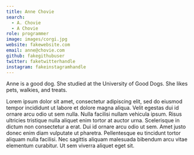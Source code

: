 ```yaml
---
title: Anne Chovie
search:
  - A. Chovie
  - A Chovie
role: programmer
image: images/corgi.jpg
website: fakewebsite.com
email: anne@chovie.com
github: fakegithubuser
twitter: faketwitterhandle
instagram: fakeinstagramhandle
---
```


Anne is a good dog.
She studied at the University of Good Dogs.
She likes pets, walkies, and treats.

Lorem ipsum dolor sit amet, consectetur adipiscing elit, sed do eiusmod tempor incididunt ut labore et dolore magna aliqua.
Velit egestas dui id ornare arcu odio ut sem nulla.
Nulla facilisi nullam vehicula ipsum.
Risus ultricies tristique nulla aliquet enim tortor at auctor urna.
Scelerisque in dictum non consectetur a erat.
Dui id ornare arcu odio ut sem.
Amet justo donec enim diam vulputate ut pharetra.
Pellentesque eu tincidunt tortor aliquam nulla facilisi.
Nec sagittis aliquam malesuada bibendum arcu vitae elementum curabitur.
Ut sem viverra aliquet eget sit.
